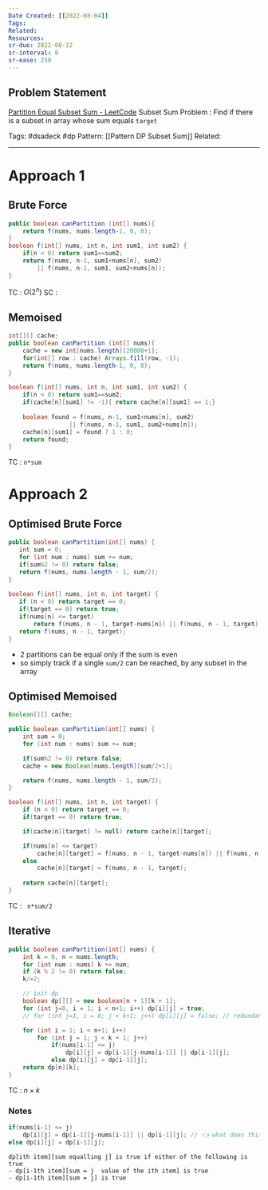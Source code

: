 ```yaml
---
Date Created: [[2022-08-04]]
Tags: 
Related: 
Resources: 
sr-due: 2022-08-12
sr-interval: 8
sr-ease: 250
---
```


## Problem Statement
[Partition Equal Subset Sum - LeetCode](https://leetcode.com/problems/partition-equal-subset-sum/)
Subset Sum Problem : Find if there is a subset in array whose sum equals `target`

Tags:  #dsadeck  #dp 
Pattern: [[Pattern DP Subset Sum]]
Related: 

---
# Approach 1 
## Brute Force
``` java
public boolean canPartition (int[] nums){
	return f(nums, nums.length-1, 0, 0);
}
boolean f(int[] nums, int n, int sum1, int sum2) {
	if(n < 0) return sum1==sum2;		
	return f(nums, n-1, sum1+nums[n], sum2)
		|| f(nums, n-1, sum1, sum2+nums[n]);
}
```
TC : $O(2^n)$
SC :  

## Memoised
``` java
int[][] cache;
public boolean canPartition (int[] nums){
	cache = new int[nums.length][20000+1];
	for(int[] row : cache) Arrays.fill(row, -1);
	return f(nums, nums.length-1, 0, 0);
}

boolean f(int[] nums, int n, int sum1, int sum2) {
	if(n < 0) return sum1==sum2;
	if(cache[n][sum1] != -1){ return cache[n][sum1] == 1;}
	
	boolean found = f(nums, n-1, sum1+nums[n], sum2)
				 || f(nums, n-1, sum1, sum2+nums[n]);
	cache[n][sum1] = found ? 1 : 0;
	return found;
}
```
TC : ` n*sum `

# Approach 2
## Optimised Brute Force
``` java
public boolean canPartition(int[] nums) {  
   int sum = 0;  
   for (int num : nums) sum += num;  
   if(sum%2 != 0) return false;  
   return f(nums, nums.length - 1, sum/2);  
}  
  
boolean f(int[] nums, int n, int target) {  
   if (n < 0) return target == 0;  
   if(target == 0) return true;  
   if(nums[n] <= target) 
	   return f(nums, n - 1, target-nums[n]) || f(nums, n - 1, target);
   return f(nums, n - 1, target);
}
```
- 2 partitions can be equal only if the sum is even
- so simply track if a single `sum/2` can be reached, by any subset in the array

## Optimised Memoised

``` java
Boolean[][] cache;

public boolean canPartition(int[] nums) {
	int sum = 0;
	for (int num : nums) sum += num;

	if(sum%2 != 0) return false;
	cache = new Boolean[nums.length][sum/2+1];

	return f(nums, nums.length - 1, sum/2);
}

boolean f(int[] nums, int n, int target) {
	if (n < 0) return target == 0;
	if(target == 0) return true;

	if(cache[n][target] != null) return cache[n][target];

	if(nums[n] <= target) 
		cache[n][target] = f(nums, n - 1, target-nums[n]) || f(nums, n - 1, target);
	else 
		cache[n][target] = f(nums, n - 1, target);
	
	return cache[n][target];
}
```
TC : ` n*sum/2`

## Iterative
``` java
public boolean canPartition(int[] nums) {
	int k = 0, n = nums.length;
	for (int num : nums) k += num;
	if (k % 2 != 0) return false;
	k/=2;

	// init dp
	boolean dp[][] = new boolean[n + 1][k + 1];
	for (int j=0, i = 1; i < n+1; i++) dp[i][j] = true;
	// for (int j=1, i = 0; j < k+1; j++) dp[i][j] = false; // redundant

	for (int i = 1; i < n+1; i++)
		for (int j = 1; j < k + 1; j++)
			if(nums[i-1] <= j)
				dp[i][j] = dp[i-1][j-nums[i-1]] || dp[i-1][j];
			else dp[i][j] = dp[i-1][j];
	return dp[n][k];
}
```
TC : $n \times k$

### Notes

``` java
if(nums[i-1] <= j)
	dp[i][j] = dp[i-1][j-nums[i-1]] || dp[i-1][j]; // 👈 what does this mean
else dp[i][j] = dp[i-1][j];
```

```
dp[ith item][sum equalling j] is true if either of the following is true	
- dp[i-1th item][sum = j  value of the ith item] is true
- dp[i-1th item][sum = j] is true
```
